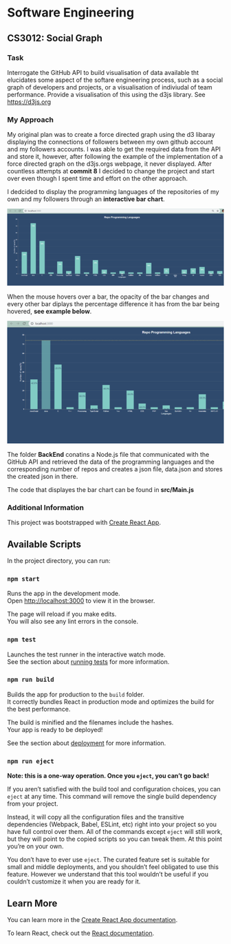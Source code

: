 # Software Engineering
## CS3012: Social Graph

### Task
Interrogate the GitHub API to build visualisation of data available tht elucidates some aspect of the softare engineering process, such as a social graph of developers and projects, or a visualisation of indiviudal of team performance. Provide a visualisation of this using the d3js library. See https://d3js.org


### My Approach
My original plan was to create a force directed graph using the d3 libaray displaying the connections of followers between my own github account and my followers accounts. I was able to get the required data from the API and store it, however, after following the example of the implementation of a force directed graph on the d3js.orgs webpage, it never displayed. After countless attempts at **commit 8** I decided to change the project and start over even though I spent time and effort on the other approach.


I dedcided to display the programming languages of the repositories of my own and my followers through an **interactive bar chart**.

![Bar-Chart](https://github.com/divinembunga/CS3012-Social-Graph/blob/master/Screenshots/Screenshot%20(138).png)


When the mouse hovers over a bar, the opacity of the bar changes and every other bar diplays the percentage difference it has from the bar being hovered, **see example below**.

![Example](https://github.com/divinembunga/CS3012-Social-Graph/blob/master/Screenshots/Screenshot%20(141).png)


The folder **BackEnd** conatins a Node.js file that communicated with the GitHub API and retrieved the data of the programming languages and the corresponding number of repos and creates a json file, data.json and stores the created json in there.

The code that displayes the bar chart can be found in **src/Main.js**

### Additional Information

This project was bootstrapped with [Create React App](https://github.com/facebook/create-react-app).

## Available Scripts

In the project directory, you can run:

### `npm start`

Runs the app in the development mode.<br />
Open [http://localhost:3000](http://localhost:3000) to view it in the browser.

The page will reload if you make edits.<br />
You will also see any lint errors in the console.

### `npm test`

Launches the test runner in the interactive watch mode.<br />
See the section about [running tests](https://facebook.github.io/create-react-app/docs/running-tests) for more information.

### `npm run build`

Builds the app for production to the `build` folder.<br />
It correctly bundles React in production mode and optimizes the build for the best performance.

The build is minified and the filenames include the hashes.<br />
Your app is ready to be deployed!

See the section about [deployment](https://facebook.github.io/create-react-app/docs/deployment) for more information.

### `npm run eject`

**Note: this is a one-way operation. Once you `eject`, you can’t go back!**

If you aren’t satisfied with the build tool and configuration choices, you can `eject` at any time. This command will remove the single build dependency from your project.

Instead, it will copy all the configuration files and the transitive dependencies (Webpack, Babel, ESLint, etc) right into your project so you have full control over them. All of the commands except `eject` will still work, but they will point to the copied scripts so you can tweak them. At this point you’re on your own.

You don’t have to ever use `eject`. The curated feature set is suitable for small and middle deployments, and you shouldn’t feel obligated to use this feature. However we understand that this tool wouldn’t be useful if you couldn’t customize it when you are ready for it.

## Learn More

You can learn more in the [Create React App documentation](https://facebook.github.io/create-react-app/docs/getting-started).

To learn React, check out the [React documentation](https://reactjs.org/).


